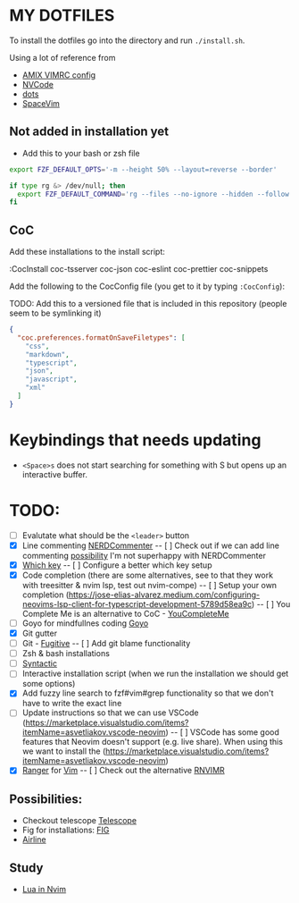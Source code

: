 # MY DOTFILES

To install the dotfiles go into the directory and run `./install.sh`.

Using a lot of reference from

- [AMIX VIMRC config](https://github.com/amix/vimrc/)
- [NVCode](https://github.com/ChristianChiarulli/nvcode)
- [dots](https://github.com/drn/dots)
- [SpaceVim](https://spacevim.org/)

## Not added in installation yet

- Add this to your bash or zsh file

```bash
export FZF_DEFAULT_OPTS='-m --height 50% --layout=reverse --border'

if type rg &> /dev/null; then
  export FZF_DEFAULT_COMMAND='rg --files --no-ignore --hidden --follow --glob "!.git/*"'
fi
```

## CoC

Add these installations to the install script:

:CocInstall coc-tsserver coc-json coc-eslint coc-prettier coc-snippets

Add the following to the CocConfig file (you get to it by typing `:CocConfig`):

TODO: Add this to a versioned file that is included in this repository (people seem to be symlinking it)

```json
{
  "coc.preferences.formatOnSaveFiletypes": [
    "css",
    "markdown",
    "typescript",
    "json",
    "javascript",
    "xml"
  ]
}
```

# Keybindings that needs updating

- `<Space>s` does not start searching for something with S but opens up an interactive buffer.

# TODO:

- [ ] Evalutate what should be the `<leader>` button
- [x] Line commenting [NERDCommenter](https://vimawesome.com/plugin/the-nerd-commenter)
      -- [ ] Check out if we can add line commenting [possibility](https://vimawesome.com/plugin/commentary-vim)
      I'm not superhappy with NERDCommenter
- [x] [Which key](https://github.com/liuchengxu/vim-which-key)
      -- [ ] Configure a better which key setup
- [x] Code completion (there are some alternatives, see to that they work with treesitter & nvim lsp, test out nvim-compe)
      -- [ ] Setup your own completion (https://jose-elias-alvarez.medium.com/configuring-neovims-lsp-client-for-typescript-development-5789d58ea9c)
      -- [ ] You Complete Me is an alternative to CoC - [YouCompleteMe](https://vimawesome.com/plugin/youcompleteme)
- [ ] Goyo for mindfullnes coding [Goyo](https://github.com/junegunn/goyo.vim)
- [x] Git gutter
- [ ] Git - [Fugitive](https://vimawesome.com/plugin/fugitive-vim)
      -- [ ] Add git blame functionality
- [ ] Zsh & bash installations
- [ ] [Syntactic](https://vimawesome.com/plugin/syntastic)
- [ ] Interactive installation script (when we run the installation we should get some options)
- [x] Add fuzzy line search to fzf#vim#grep functionality so that we don't have to write the exact line
- [ ] Update instructions so that we can use VSCode (https://marketplace.visualstudio.com/items?itemName=asvetliakov.vscode-neovim)
      -- [ ] VSCode has some good features that Neovim doesn't support (e.g. live share). When using this we want to install the (https://marketplace.visualstudio.com/items?itemName=asvetliakov.vscode-neovim)
- [x] [Ranger](https://ranger.github.io/) for [Vim](https://github.com/francoiscabrol/ranger.vim)
      -- [ ] Check out the alternative [RNVIMR](https://awesomeopensource.com/project/kevinhwang91/rnvimr)

## Possibilities:

- Checkout telescope [Telescope](https://github.com/nvim-telescope/telescope.nvim)
- Fig for installations: [FIG](https://github.com/wincent/wincent/tree/master/fig)
- [Airline](https://vimawesome.com/plugin/vim-airline-superman)

## Study

- [Lua in Nvim](https://github.com/nanotee/nvim-lua-guide)
